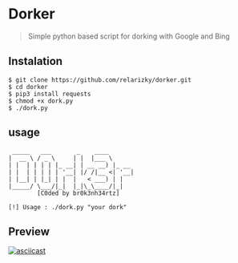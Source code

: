 # Dorker

> Simple python based script for dorking with Google and Bing

## Instalation
```
$ git clone https://github.com/relarizky/dorker.git
$ cd dorker
$ pip3 install requests
$ chmod +x dork.py
$ ./dork.py
```

## usage
```
 _____   ___       _    ____
|  __ \ / _ \     | |  |___ \
| |  | | | | |_ __| | __ __) |_ __
| |  | | | | | '__| |/ /|__ <| '__|
| |__| | |_| | |  |   < ___) | |
|_____/ \___/|_|  |_|\_\____/|_|
        [C0ded by br0k3nh34rtz]

[!] Usage : ./dork.py "your dork"

```

## Preview
[![asciicast](https://asciinema.org/a/q2huixWkbFWTN68kVFCnnacBd.svg)](https://asciinema.org/a/q2huixWkbFWTN68kVFCnnacBd)
